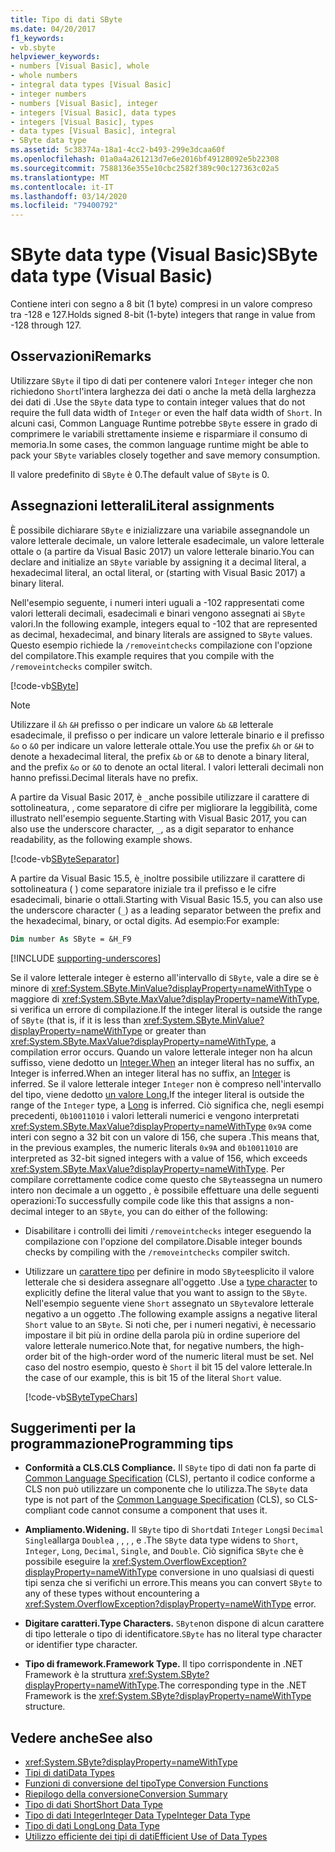 ```yaml
---
title: Tipo di dati SByte
ms.date: 04/20/2017
f1_keywords:
- vb.sbyte
helpviewer_keywords:
- numbers [Visual Basic], whole
- whole numbers
- integral data types [Visual Basic]
- integer numbers
- numbers [Visual Basic], integer
- integers [Visual Basic], data types
- integers [Visual Basic], types
- data types [Visual Basic], integral
- SByte data type
ms.assetid: 5c38374a-18a1-4cc2-b493-299e3dcaa60f
ms.openlocfilehash: 01a0a4a261213d7e6e2016bf49128092e5b22308
ms.sourcegitcommit: 7588136e355e10cbc2582f389c90c127363c02a5
ms.translationtype: MT
ms.contentlocale: it-IT
ms.lasthandoff: 03/14/2020
ms.locfileid: "79400792"
---
```

# <a name="sbyte-data-type-visual-basic"></a><span data-ttu-id="af490-102">SByte data type (Visual Basic)</span><span class="sxs-lookup"><span data-stu-id="af490-102">SByte data type (Visual Basic)</span></span>

<span data-ttu-id="af490-103">Contiene interi con segno a 8 bit (1 byte) compresi in un valore compreso tra -128 e 127.</span><span class="sxs-lookup"><span data-stu-id="af490-103">Holds signed 8-bit (1-byte) integers that range in value from -128 through 127.</span></span>

## <a name="remarks"></a><span data-ttu-id="af490-104">Osservazioni</span><span class="sxs-lookup"><span data-stu-id="af490-104">Remarks</span></span>

<span data-ttu-id="af490-105">Utilizzare `SByte` il tipo di dati per contenere valori `Integer` integer che non richiedono `Short`l'intera larghezza dei dati o anche la metà della larghezza dei dati di .</span><span class="sxs-lookup"><span data-stu-id="af490-105">Use the `SByte` data type to contain integer values that do not require the full data width of `Integer` or even the half data width of `Short`.</span></span> <span data-ttu-id="af490-106">In alcuni casi, Common Language Runtime potrebbe `SByte` essere in grado di comprimere le variabili strettamente insieme e risparmiare il consumo di memoria.</span><span class="sxs-lookup"><span data-stu-id="af490-106">In some cases, the common language runtime might be able to pack your `SByte` variables closely together and save memory consumption.</span></span>

<span data-ttu-id="af490-107">Il valore predefinito di `SByte` è 0.</span><span class="sxs-lookup"><span data-stu-id="af490-107">The default value of `SByte` is 0.</span></span>

## <a name="literal-assignments"></a><span data-ttu-id="af490-108">Assegnazioni letterali</span><span class="sxs-lookup"><span data-stu-id="af490-108">Literal assignments</span></span>

<span data-ttu-id="af490-109">È possibile dichiarare `SByte` e inizializzare una variabile assegnandole un valore letterale decimale, un valore letterale esadecimale, un valore letterale ottale o (a partire da Visual Basic 2017) un valore letterale binario.</span><span class="sxs-lookup"><span data-stu-id="af490-109">You can declare and initialize an `SByte` variable by assigning it a decimal literal, a hexadecimal literal, an octal literal, or (starting with Visual Basic 2017) a binary literal.</span></span>

<span data-ttu-id="af490-110">Nell'esempio seguente, i numeri interi uguali a -102 rappresentati come valori letterali decimali, esadecimali e binari vengono assegnati ai `SByte` valori.</span><span class="sxs-lookup"><span data-stu-id="af490-110">In the following example, integers equal to -102 that are represented as decimal, hexadecimal, and binary literals are assigned to `SByte` values.</span></span> <span data-ttu-id="af490-111">Questo esempio richiede la `/removeintchecks` compilazione con l'opzione del compilatore.</span><span class="sxs-lookup"><span data-stu-id="af490-111">This example requires that you compile with the `/removeintchecks` compiler switch.</span></span>

[!code-vb[SByte](../../../../samples/snippets/visualbasic/language-reference/data-types/numeric-literals.vb#SByte)]

> [!NOTE]
> <span data-ttu-id="af490-112">Utilizzare il `&h` `&H` prefisso o per indicare un valore `&b` `&B` letterale esadecimale, il prefisso o per indicare un valore letterale binario e il prefisso `&o` o `&O` per indicare un valore letterale ottale.</span><span class="sxs-lookup"><span data-stu-id="af490-112">You use the prefix `&h` or `&H` to denote a hexadecimal literal, the prefix `&b` or `&B` to denote a binary literal, and the prefix `&o` or `&O` to denote an octal literal.</span></span> <span data-ttu-id="af490-113">I valori letterali decimali non hanno prefissi.</span><span class="sxs-lookup"><span data-stu-id="af490-113">Decimal literals have no prefix.</span></span>

<span data-ttu-id="af490-114">A partire da Visual Basic 2017, è `_`anche possibile utilizzare il carattere di sottolineatura, , come separatore di cifre per migliorare la leggibilità, come illustrato nell'esempio seguente.</span><span class="sxs-lookup"><span data-stu-id="af490-114">Starting with Visual Basic 2017, you can also use the underscore character, `_`, as a digit separator to enhance readability, as the following example shows.</span></span>

[!code-vb[SByteSeparator](../../../../samples/snippets/visualbasic/language-reference/data-types/numeric-literals.vb#SByteS)]

<span data-ttu-id="af490-115">A partire da Visual Basic 15.5, è`_`inoltre possibile utilizzare il carattere di sottolineatura ( ) come separatore iniziale tra il prefisso e le cifre esadecimali, binarie o ottali.</span><span class="sxs-lookup"><span data-stu-id="af490-115">Starting with Visual Basic 15.5, you can also use the underscore character (`_`) as a leading separator between the prefix and the hexadecimal, binary, or octal digits.</span></span> <span data-ttu-id="af490-116">Ad esempio:</span><span class="sxs-lookup"><span data-stu-id="af490-116">For example:</span></span>

```vb
Dim number As SByte = &H_F9
```

[!INCLUDE [supporting-underscores](../../../../includes/vb-separator-langversion.md)]

<span data-ttu-id="af490-117">Se il valore letterale integer è esterno all'intervallo di `SByte`, vale a dire se è minore di <xref:System.SByte.MinValue?displayProperty=nameWithType> o maggiore di <xref:System.SByte.MaxValue?displayProperty=nameWithType>, si verifica un errore di compilazione.</span><span class="sxs-lookup"><span data-stu-id="af490-117">If the integer literal is outside the range of `SByte` (that is, if it is less than <xref:System.SByte.MinValue?displayProperty=nameWithType> or greater than <xref:System.SByte.MaxValue?displayProperty=nameWithType>, a compilation error occurs.</span></span> <span data-ttu-id="af490-118">Quando un valore letterale integer non ha alcun suffisso, viene dedotto un [Integer.When](integer-data-type.md) an integer literal has no suffix, an Integer is inferred.</span><span class="sxs-lookup"><span data-stu-id="af490-118">When an integer literal has no suffix, an [Integer](integer-data-type.md) is inferred.</span></span> <span data-ttu-id="af490-119">Se il valore letterale integer `Integer` non è compreso nell'intervallo del tipo, viene dedotto [un valore Long.](long-data-type.md)</span><span class="sxs-lookup"><span data-stu-id="af490-119">If the integer literal is outside the range of the `Integer` type, a [Long](long-data-type.md) is inferred.</span></span> <span data-ttu-id="af490-120">Ciò significa che, negli esempi precedenti, `0b10011010` i valori letterali numerici e vengono interpretati <xref:System.SByte.MaxValue?displayProperty=nameWithType> `0x9A` come interi con segno a 32 bit con un valore di 156, che supera .</span><span class="sxs-lookup"><span data-stu-id="af490-120">This means that, in the previous examples, the numeric literals `0x9A` and `0b10011010` are interpreted as 32-bit signed integers with a value of 156, which exceeds <xref:System.SByte.MaxValue?displayProperty=nameWithType>.</span></span> <span data-ttu-id="af490-121">Per compilare correttamente codice come questo che `SByte`assegna un numero intero non decimale a un oggetto , è possibile effettuare una delle seguenti operazioni:</span><span class="sxs-lookup"><span data-stu-id="af490-121">To successfully compile code like this that assigns a non-decimal integer to an `SByte`, you can do either of the following:</span></span>

- <span data-ttu-id="af490-122">Disabilitare i controlli dei limiti `/removeintchecks` integer eseguendo la compilazione con l'opzione del compilatore.</span><span class="sxs-lookup"><span data-stu-id="af490-122">Disable integer bounds checks by compiling with the `/removeintchecks` compiler switch.</span></span>

- <span data-ttu-id="af490-123">Utilizzare un [carattere tipo](../../programming-guide/language-features/data-types/type-characters.md) per definire in modo `SByte`esplicito il valore letterale che si desidera assegnare all'oggetto .</span><span class="sxs-lookup"><span data-stu-id="af490-123">Use a [type character](../../programming-guide/language-features/data-types/type-characters.md) to explicitly define the literal value that you want to assign to the `SByte`.</span></span> <span data-ttu-id="af490-124">Nell'esempio seguente viene `Short` assegnato un `SByte`valore letterale negativo a un oggetto .</span><span class="sxs-lookup"><span data-stu-id="af490-124">The following example assigns a negative literal `Short` value to an `SByte`.</span></span> <span data-ttu-id="af490-125">Si noti che, per i numeri negativi, è necessario impostare il bit più in ordine della parola più in ordine superiore del valore letterale numerico.</span><span class="sxs-lookup"><span data-stu-id="af490-125">Note that, for negative numbers, the high-order bit of the high-order word of the numeric literal must be set.</span></span> <span data-ttu-id="af490-126">Nel caso del nostro esempio, questo è `Short` il bit 15 del valore letterale.</span><span class="sxs-lookup"><span data-stu-id="af490-126">In the case of our example, this is bit 15 of the literal `Short` value.</span></span>

   [!code-vb[SByteTypeChars](../../../../samples/snippets/visualbasic/language-reference/data-types/sbyte-assignment.vb#1)]

## <a name="programming-tips"></a><span data-ttu-id="af490-127">Suggerimenti per la programmazione</span><span class="sxs-lookup"><span data-stu-id="af490-127">Programming tips</span></span>

- <span data-ttu-id="af490-128">**Conformità a CLS.**</span><span class="sxs-lookup"><span data-stu-id="af490-128">**CLS Compliance.**</span></span> <span data-ttu-id="af490-129">Il `SByte` tipo di dati non fa parte di [Common Language Specification](https://www.ecma-international.org/publications/standards/Ecma-335.htm) (CLS), pertanto il codice conforme a CLS non può utilizzare un componente che lo utilizza.</span><span class="sxs-lookup"><span data-stu-id="af490-129">The `SByte` data type is not part of the [Common Language Specification](https://www.ecma-international.org/publications/standards/Ecma-335.htm) (CLS), so CLS-compliant code cannot consume a component that uses it.</span></span>

- <span data-ttu-id="af490-130">**Ampliamento.**</span><span class="sxs-lookup"><span data-stu-id="af490-130">**Widening.**</span></span> <span data-ttu-id="af490-131">Il `SByte` tipo di `Short`dati `Integer` `Long`si `Decimal` `Single`allarga `Double`a , , , , e .</span><span class="sxs-lookup"><span data-stu-id="af490-131">The `SByte` data type widens to `Short`, `Integer`, `Long`, `Decimal`, `Single`, and `Double`.</span></span> <span data-ttu-id="af490-132">Ciò significa `SByte` che è possibile eseguire la <xref:System.OverflowException?displayProperty=nameWithType> conversione in uno qualsiasi di questi tipi senza che si verifichi un errore.</span><span class="sxs-lookup"><span data-stu-id="af490-132">This means you can convert `SByte` to any of these types without encountering a <xref:System.OverflowException?displayProperty=nameWithType> error.</span></span>

- <span data-ttu-id="af490-133">**Digitare caratteri.**</span><span class="sxs-lookup"><span data-stu-id="af490-133">**Type Characters.**</span></span> <span data-ttu-id="af490-134">`SByte`non dispone di alcun carattere di tipo letterale o tipo di identificatore.</span><span class="sxs-lookup"><span data-stu-id="af490-134">`SByte` has no literal type character or identifier type character.</span></span>

- <span data-ttu-id="af490-135">**Tipo di framework.**</span><span class="sxs-lookup"><span data-stu-id="af490-135">**Framework Type.**</span></span> <span data-ttu-id="af490-136">Il tipo corrispondente in .NET Framework è la struttura <xref:System.SByte?displayProperty=nameWithType>.</span><span class="sxs-lookup"><span data-stu-id="af490-136">The corresponding type in the .NET Framework is the <xref:System.SByte?displayProperty=nameWithType> structure.</span></span>

## <a name="see-also"></a><span data-ttu-id="af490-137">Vedere anche</span><span class="sxs-lookup"><span data-stu-id="af490-137">See also</span></span>

- <xref:System.SByte?displayProperty=nameWithType>
- [<span data-ttu-id="af490-138">Tipi di dati</span><span class="sxs-lookup"><span data-stu-id="af490-138">Data Types</span></span>](../../../visual-basic/language-reference/data-types/index.md)
- [<span data-ttu-id="af490-139">Funzioni di conversione del tipo</span><span class="sxs-lookup"><span data-stu-id="af490-139">Type Conversion Functions</span></span>](../../../visual-basic/language-reference/functions/type-conversion-functions.md)
- [<span data-ttu-id="af490-140">Riepilogo della conversione</span><span class="sxs-lookup"><span data-stu-id="af490-140">Conversion Summary</span></span>](../../../visual-basic/language-reference/keywords/conversion-summary.md)
- [<span data-ttu-id="af490-141">Tipo di dati Short</span><span class="sxs-lookup"><span data-stu-id="af490-141">Short Data Type</span></span>](../../../visual-basic/language-reference/data-types/short-data-type.md)
- [<span data-ttu-id="af490-142">Tipo di dati IntegerInteger Data Type</span><span class="sxs-lookup"><span data-stu-id="af490-142">Integer Data Type</span></span>](../../../visual-basic/language-reference/data-types/integer-data-type.md)
- [<span data-ttu-id="af490-143">Tipo di dati Long</span><span class="sxs-lookup"><span data-stu-id="af490-143">Long Data Type</span></span>](../../../visual-basic/language-reference/data-types/long-data-type.md)
- [<span data-ttu-id="af490-144">Utilizzo efficiente dei tipi di dati</span><span class="sxs-lookup"><span data-stu-id="af490-144">Efficient Use of Data Types</span></span>](../../../visual-basic/programming-guide/language-features/data-types/efficient-use-of-data-types.md)

